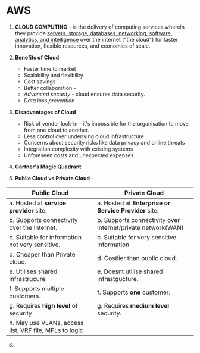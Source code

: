 # AWS

1. **CLOUD COMPUTING** - is the delivery of computing services wherein they provide <u>servers, storage, databases, networking, software, analytics, and intelligence</u> over the internet ("the cloud") for faster innovation, flexible resources, and economies of scale.

2. **Benefits of Cloud**
   - Faster time to market
   - Scalability and flexibility
   - Cost savings
   - Better collaboration - 
   - _Advanced security_ - cloud ensures data security.
   - _Data loss prevention_
  
3. **Disadvantages of Cloud**
   - Risk of vendor lock-in - it's impossible for the organisation to move from one cloud to another.
   - Less control over underlying cloud infrastructure
   - Concerns about security risks like data privacy and online threats
   - Integration complexity with existing systems
   - Unforeseen costs and unexpected expenses.
  
4. **Gartner's Magic Quadrant**

5. **Public Cloud vs Private Cloud** -

   
  |Public Cloud|Private Cloud|
  |----|----|
   | a. Hosted at **service provider** site. | a. Hosted at **Enterprise or Service Provider** site.|
   |b. Supports connectivity over the Internet. | b. Supports connectivity over internet/private network(WAN)|
   |c. Suitable for information not very sensitive. | c. Suitable for very sensitive information|
   |d. Cheaper than Private cloud. | d. Costlier than public cloud.|
   |e. Utilises shared infrastrucure.| e. Doesnt utilise shared infrastgucture.|
   |f. Supports multiple customers.| f. Supports **one** customer.|
   |g. Requires **high level** of security| g. Requires **medium level** security.|
   |h. May use VLANs, access list, VRF file,  MPLs to logic

6. 


